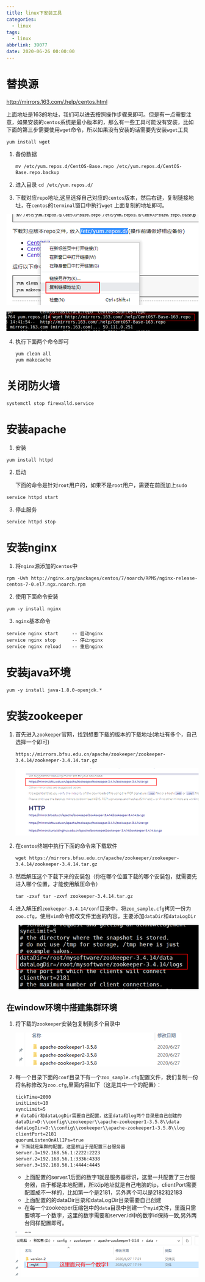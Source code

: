 ```yaml
---
title: linux下安装工具
categories:
  - linux
tags:
  - linux
abbrlink: 39077
date: 2020-06-26 00:00:00
---
```


# 替换源

http://mirrors.163.com/.help/centos.html

上面地址是163的地址，我们可以进去按照操作步骤来即可。但是有一点需要注意，如果安装的`centos`系统是最小版本的，那么有一些工具可能没有安装，比如下面的第三步需要使用`wget`命令，所以如果没有安装的话需要先安装`wget`工具

```
yum install wget
```

1. 备份数据  

   ```
   mv /etc/yum.repos.d/CentOS-Base.repo /etc/yum.repos.d/CentOS-Base.repo.backup
   ```

2. 进入目录 `cd /etc/yum.repos.d/`

<!--more-->

3. 下载对应`repo`地址,这里选择自己对应的`centos`版本，然后右键，复制链接地址，在`centos`的`terminal`窗口中执行`wget` 上面复制的地址即可。

![image-20200626144718621](./linux下安装工具/image-20200626144718621.png)

![image-20200626144911119](./linux下安装工具/image-20200626144911119.png)

4. 执行下面两个命令即可

   ```
   yum clean all
   yum makecache
   ```

# 关闭防火墙

```
systemctl stop firewalld.service
```

# 安装apache

1. 安装

```
yum install httpd
```

2. 启动

   下面的命令是针对`root`用户的，如果不是`root`用户，需要在前面加上`sudo`

```
service httpd start
```

3. 停止服务

```
service httpd stop
```

# 安装nginx

1. 将`nginx`源添加的`centos`中

```
rpm -Uvh http://nginx.org/packages/centos/7/noarch/RPMS/nginx-release-centos-7-0.el7.ngx.noarch.rpm
```

2. 使用下面命令安装

```
yum -y install nginx
```

3. `nginx`基本命令

```
service nginx start     -- 启动nginx
service nginx stop		-- 停止nginx
service nginx reload	-- 重启nginx
```

# 安装java环境

```
yum -y install java-1.8.0-openjdk.*
```

# 安装zookeeper

1. 首先进入`zookeeper`官网，找到想要下载的版本的下载地址(地址有多个，自己选择一个即可)

   ```
   https://mirrors.bfsu.edu.cn/apache/zookeeper/zookeeper-3.4.14/zookeeper-3.4.14.tar.gz
   ```

   ![image-20200626224044462](./linux下安装工具/image-20200626224044462.png)

2. 在`centos`终端中执行下面的命令来下载软件

   ```
   wget https://mirrors.bfsu.edu.cn/apache/zookeeper/zookeeper-3.4.14/zookeeper-3.4.14.tar.gz
   ```

3. 然后解压这个下载下来的安装包（你在哪个位置下载的哪个安装包，就需要先进入哪个位置，才能使用解压命令）

   ```
   tar -zxvf tar -zxvf zookeeper-3.4.14.tar.gz
   ```

4. 进入解压的`zookeeper-3.4.14/conf`目录中，将`zoo_sample.cfg`拷贝一份为 `zoo.cfg`，使用`vim`命令修改文件里面的内容，主要添加`dataDir`和`dataLogDir`

   ![image-20200627091624708](./linux下安装工具/image-20200627091624708.png)

## 在window环境中搭建集群环境

1. 将下载的`zookeeper`安装包复制到多个目录中

   ![image-20200627174916683](./linux下安装工具/image-20200627174916683.png)

2. 每一个目录下面的`conf`目录下有一个`zoo_sample.cfg`配置文件，我们复制一份将名称修改为`zoo.cfg`,里面内容如下（这是其中一个的配置）：

   ```
   tickTime=2000
   initLimit=10
   syncLimit=5
   # dataDir和dataLogDir需要自己配置，这里data和log两个目录是自己创建的
   dataDir=D:\\config\\zookeeper\\apache-zookeeper1-3.5.8\\data
   dataLogDir=D:\\config\\zookeeper\\apache-zookeeper1-3.5.8\\log
   clientPort=2181
   quorumListenOnAllIPs=true
   # 下面就是集群的配置，这里相当于是配置三台服务器
   server.1=192.168.56.1:2222:2223
   server.2=192.168.56.1:3336:4338
   server.3=192.168.56.1:4444:4445
   ```

   * 上面配置的server.1后面的数字1就是服务器标识，这里一共配置了三台服务器，由于都是本地配置，所以ip地址就是自己电脑的ip，clientPort需要配置成不一样的，比如第一个是2181，另外两个可以是2182和2183
   * 上面配置的的dataDir目录和dataLogDir目录需要自己创建
   * 在每一个zookeeper压缩包中的`data`目录中创建一个`myid`文件，里面只需要填写一个数字，这里的数字需要和server.id中的数字id保持一致,另外两台同样配置即可。

   ![image-20200627175607984](./linux下安装工具/image-20200627175607984.png)

